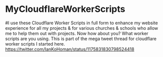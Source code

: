 # MyCloudflareWorkerScripts
#I use these Cloudflare Worker Scripts in full form to enhance my website experience for all my projects & for various churches & schools who allow me to help them out with projects. Now how about you? What worker scripts are you using. This is part of the mega tweet thread for cloudflare worker scripts I started here. https://twitter.com/IanKoHoman/status/1175831830798524418
